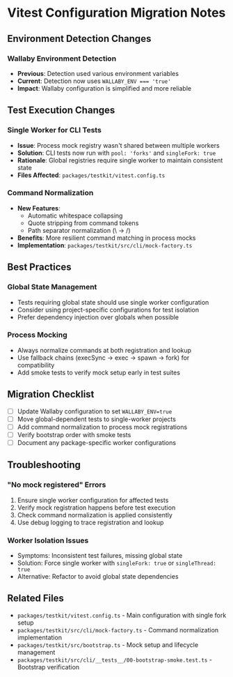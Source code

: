 # Vitest Configuration Migration Notes

## Environment Detection Changes

### Wallaby Environment Detection

- **Previous**: Detection used various environment variables
- **Current**: Detection now uses `WALLABY_ENV === 'true'`
- **Impact**: Wallaby configuration is simplified and more reliable

## Test Execution Changes

### Single Worker for CLI Tests

- **Issue**: Process mock registry wasn't shared between multiple workers
- **Solution**: CLI tests now run with `pool: 'forks'` and `singleFork: true`
- **Rationale**: Global registries require single worker to maintain consistent
  state
- **Files Affected**: `packages/testkit/vitest.config.ts`

### Command Normalization

- **New Features**:
  - Automatic whitespace collapsing
  - Quote stripping from command tokens
  - Path separator normalization (\ → /)
- **Benefits**: More resilient command matching in process mocks
- **Implementation**: `packages/testkit/src/cli/mock-factory.ts`

## Best Practices

### Global State Management

- Tests requiring global state should use single worker configuration
- Consider using project-specific configurations for test isolation
- Prefer dependency injection over globals when possible

### Process Mocking

- Always normalize commands at both registration and lookup
- Use fallback chains (execSync → exec → spawn → fork) for compatibility
- Add smoke tests to verify mock setup early in test suites

## Migration Checklist

- [ ] Update Wallaby configuration to set `WALLABY_ENV=true`
- [ ] Move global-dependent tests to single-worker projects
- [ ] Add command normalization to process mock registrations
- [ ] Verify bootstrap order with smoke tests
- [ ] Document any package-specific worker configurations

## Troubleshooting

### "No mock registered" Errors

1. Ensure single worker configuration for affected tests
2. Verify mock registration happens before test execution
3. Check command normalization is applied consistently
4. Use debug logging to trace registration and lookup

### Worker Isolation Issues

- Symptoms: Inconsistent test failures, missing global state
- Solution: Force single worker with `singleFork: true` or `singleThread: true`
- Alternative: Refactor to avoid global state dependencies

## Related Files

- `packages/testkit/vitest.config.ts` - Main configuration with single fork
  setup
- `packages/testkit/src/cli/mock-factory.ts` - Command normalization
  implementation
- `packages/testkit/src/bootstrap.ts` - Mock setup and lifecycle management
- `packages/testkit/src/cli/__tests__/00-bootstrap-smoke.test.ts` - Bootstrap
  verification

